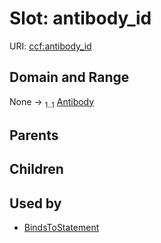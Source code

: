 
# Slot: antibody_id



URI: [ccf:antibody_id](http://purl.org/ccf/antibody_id)


## Domain and Range

None &#8594;  <sub>1..1</sub> [Antibody](Antibody.md)

## Parents


## Children


## Used by

 * [BindsToStatement](BindsToStatement.md)

